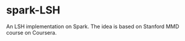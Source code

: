 spark-LSH
=========

An LSH implementation on Spark. The idea is based on Stanford MMD course on Coursera.
